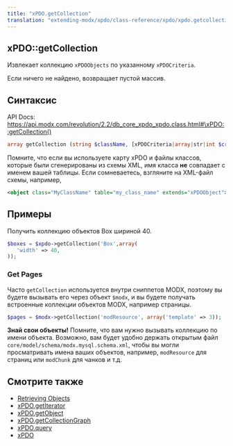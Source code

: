 ```yaml
---
title: "xPDO.getCollection"
translation: "extending-modx/xpdo/class-reference/xpdo/xpdo.getcollection"
---
```


## xPDO::getCollection

Извлекает коллекцию `xPDOObjects` по указанному `xPDOCriteria`.

Если ничего не найдено, возвращает пустой массив.

## Синтаксис

API Docs: <https://api.modx.com/revolution/2.2/db_core_xpdo_xpdo.class.html#\xPDO::getCollection()>

```php
array getCollection (string $className, [xPDOCriteria|array|str|int $criteria = null], [bool|int $cacheFlag = true])
```

Помните, что если вы используете карту xPDO и файлы классов, которые были сгенерированы из схемы XML, имя класса **не** совпадает с именем вашей таблицы. Если сомневаетесь, взгляните на XML-файл схемы, например,

```xml
<object class="MyClassName" table="my_class_name" extends="xPDOObject">
```

## Примеры

Получить коллекцию объектов Box шириной 40.

```php
$boxes = $xpdo->getCollection('Box',array(
   'width' => 40,
));
```

### Get Pages

Часто `getCollection` используется внутри сниппетов MODX, поэтому вы будете вызывать его через объект `$modx`, и вы будете получать встроенные коллекции объектов MODX, например страницы.

```php
$pages = $modx->getCollection('modResource', array('template' => 3));
```

**Знай свои объекты!**
Помните, что вам нужно вызывать коллекцию по имени объекта. Возможно, вам будет удобно держать открытым файл `core/model/schema/modx.mysql.schema.xml`, чтобы вы могли просматривать имена ваших объектов, например, `modResource` для страниц или `modChunk` для чанков и т.д.

## Смотрите также

-   [Retrieving Objects](extending-modx/xpdo/retrieving-objects "Retrieving Objects")
-   [xPDO.getIterator](extending-modx/xpdo/class-reference/xpdo/xpdo.getiterator "xPDO.getIterator")
-   [xPDO.getObject](extending-modx/xpdo/class-reference/xpdo/xpdo.getobject "xPDO.getObject")
-   [xPDO.getCollectionGraph](extending-modx/xpdo/class-reference/xpdo/xpdo.getcollectiongraph "xPDO.getCollectionGraph")
-   [xPDO.query](extending-modx/xpdo/class-reference/xpdo/xpdo.query "xPDO.query")
-   [xPDO](extending-modx/xpdo "xPDO")
